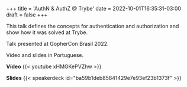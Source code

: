 +++
title = 'AuthN & AuthZ @ Trybe'
date = 2022-10-01T16:35:31-03:00
draft = false
+++

This talk defines the concepts for authentication and authorization and show how it was solved at Trybe. 

Talk presented at GopherCon Brasil 2022. 

Video and slides in Portuguese.

**Vídeo**
{{< youtube xHMGKePVZhw >}}

**Slides**
{{< speakerdeck id="ba59b1deb85841429e7e93ef23b1373f" >}}
